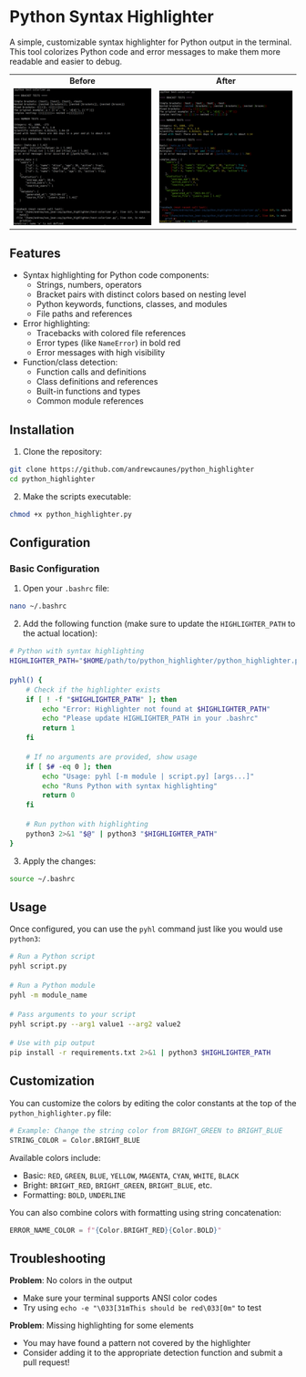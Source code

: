 # Python Syntax Highlighter

A simple, customizable syntax highlighter for Python output in the terminal. This tool colorizes Python code and error messages to make them more readable and easier to debug.

<div align="center">
  <table>
    <tr>
      <td align="center"><b>Before</b></td>
      <td align="center"><b>After</b></td>
    </tr>
    <tr>
      <td><img src="images/before.png" alt="Before highlighting" width="800"/></td>
      <td><img src="images/after.png" alt="After highlighting" width="800"/></td>
    </tr>
  </table>
</div>

## Features

- Syntax highlighting for Python code components:
  - Strings, numbers, operators
  - Bracket pairs with distinct colors based on nesting level
  - Python keywords, functions, classes, and modules
  - File paths and references
- Error highlighting:
  - Tracebacks with colored file references
  - Error types (like `NameError`) in bold red
  - Error messages with high visibility
- Function/class detection:
  - Function calls and definitions
  - Class definitions and references
  - Built-in functions and types
  - Common module references



## Installation

1. Clone the repository:

```bash
git clone https://github.com/andrewcaunes/python_highlighter
cd python_highlighter
```

2. Make the scripts executable:

```bash
chmod +x python_highlighter.py
```

## Configuration

### Basic Configuration

1. Open your `.bashrc` file:

```bash
nano ~/.bashrc
```

2. Add the following function (make sure to update the `HIGHLIGHTER_PATH` to the actual location):

```bash
# Python with syntax highlighting
HIGHLIGHTER_PATH="$HOME/path/to/python_highlighter/python_highlighter.py"

pyhl() {
    # Check if the highlighter exists
    if [ ! -f "$HIGHLIGHTER_PATH" ]; then
        echo "Error: Highlighter not found at $HIGHLIGHTER_PATH"
        echo "Please update HIGHLIGHTER_PATH in your .bashrc"
        return 1
    fi

    # If no arguments are provided, show usage
    if [ $# -eq 0 ]; then
        echo "Usage: pyhl [-m module | script.py] [args...]"
        echo "Runs Python with syntax highlighting"
        return 0
    fi

    # Run python with highlighting
    python3 2>&1 "$@" | python3 "$HIGHLIGHTER_PATH"
}
```

3. Apply the changes:

```bash
source ~/.bashrc
```

## Usage

Once configured, you can use the `pyhl` command just like you would use `python3`:

```bash
# Run a Python script
pyhl script.py

# Run a Python module
pyhl -m module_name

# Pass arguments to your script
pyhl script.py --arg1 value1 --arg2 value2

# Use with pip output
pip install -r requirements.txt 2>&1 | python3 $HIGHLIGHTER_PATH
```

## Customization

You can customize the colors by editing the color constants at the top of the `python_highlighter.py` file:

```python
# Example: Change the string color from BRIGHT_GREEN to BRIGHT_BLUE
STRING_COLOR = Color.BRIGHT_BLUE
```

Available colors include:
- Basic: `RED`, `GREEN`, `BLUE`, `YELLOW`, `MAGENTA`, `CYAN`, `WHITE`, `BLACK`
- Bright: `BRIGHT_RED`, `BRIGHT_GREEN`, `BRIGHT_BLUE`, etc.
- Formatting: `BOLD`, `UNDERLINE`

You can also combine colors with formatting using string concatenation:
```python
ERROR_NAME_COLOR = f"{Color.BRIGHT_RED}{Color.BOLD}"
```

## Troubleshooting

**Problem**: No colors in the output
- Make sure your terminal supports ANSI color codes
- Try using `echo -e "\033[31mThis should be red\033[0m"` to test

**Problem**: Missing highlighting for some elements
- You may have found a pattern not covered by the highlighter
- Consider adding it to the appropriate detection function and submit a pull request!

